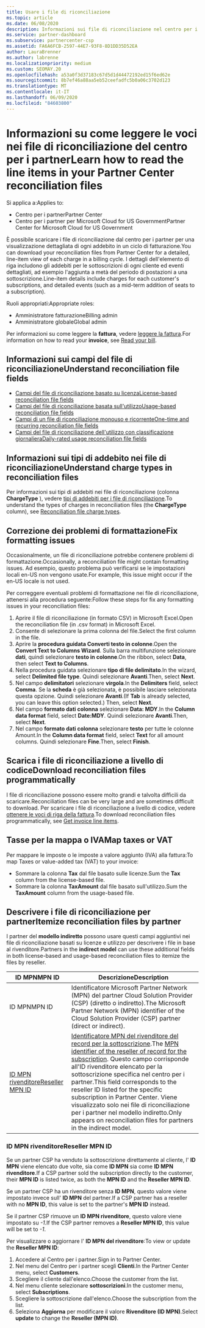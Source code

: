 ```yaml
---
title: Usare i file di riconciliazione
ms.topic: article
ms.date: 06/08/2020
description: Informazioni sui file di riconciliazione nel centro per i partner e su come interpretare le visualizzazioni dettagliate degli articoli di linea degli addebiti per un determinato ciclo di fatturazione.
ms.service: partner-dashboard
ms.subservice: partnercenter-csp
ms.assetid: FA6A6FCB-2597-44E7-93F8-8D1DD35D52EA
author: LauraBrenner
ms.author: labrenne
ms.localizationpriority: medium
ms.custom: SEOMAY.20
ms.openlocfilehash: a53a0f3d37183c67d5d1d44472192ed15f6ed62e
ms.sourcegitcommit: 8b7ef46a88aa5eb52ceefadfc5b0a06c3702d123
ms.translationtype: MT
ms.contentlocale: it-IT
ms.lasthandoff: 06/09/2020
ms.locfileid: "84603800"
---
```

# <a name="learn-how-to-read-the-line-items-in-your-partner-center-reconciliation-files"></a><span data-ttu-id="86df1-103">Informazioni su come leggere le voci nei file di riconciliazione del centro per i partner</span><span class="sxs-lookup"><span data-stu-id="86df1-103">Learn how to read the line items in your Partner Center reconciliation files</span></span>

<span data-ttu-id="86df1-104">Si applica a:</span><span class="sxs-lookup"><span data-stu-id="86df1-104">Applies to:</span></span>

- <span data-ttu-id="86df1-105">Centro per i partner</span><span class="sxs-lookup"><span data-stu-id="86df1-105">Partner Center</span></span>
- <span data-ttu-id="86df1-106">Centro per i partner per Microsoft Cloud for US Government</span><span class="sxs-lookup"><span data-stu-id="86df1-106">Partner Center for Microsoft Cloud for US Government</span></span>

<span data-ttu-id="86df1-107">È possibile scaricare i file di riconciliazione dal centro per i partner per una visualizzazione dettagliata di ogni addebito in un ciclo di fatturazione.</span><span class="sxs-lookup"><span data-stu-id="86df1-107">You can download your reconciliation files from Partner Center for a detailed, line-item view of each charge in a billing cycle.</span></span> <span data-ttu-id="86df1-108">I dettagli dell'elemento di riga includono gli addebiti per le sottoscrizioni di ogni cliente ed eventi dettagliati, ad esempio l'aggiunta a metà del periodo di postazioni a una sottoscrizione.</span><span class="sxs-lookup"><span data-stu-id="86df1-108">Line-item details include charges for each customer's subscriptions, and detailed events (such as a mid-term addition of seats to a subscription).</span></span>

<span data-ttu-id="86df1-109">Ruoli appropriati:</span><span class="sxs-lookup"><span data-stu-id="86df1-109">Appropriate roles:</span></span>

- <span data-ttu-id="86df1-110">Amministratore fatturazione</span><span class="sxs-lookup"><span data-stu-id="86df1-110">Billing admin</span></span>
- <span data-ttu-id="86df1-111">Amministratore globale</span><span class="sxs-lookup"><span data-stu-id="86df1-111">Global admin</span></span>

<span data-ttu-id="86df1-112">Per informazioni su come leggere la **fattura**, vedere [leggere la fattura](read-your-bill.md).</span><span class="sxs-lookup"><span data-stu-id="86df1-112">For information on how to read your **invoice**, see [Read your bill](read-your-bill.md).</span></span>

## <a name="understand-reconciliation-file-fields"></a><span data-ttu-id="86df1-113">Informazioni sui campi del file di riconciliazione</span><span class="sxs-lookup"><span data-stu-id="86df1-113">Understand reconciliation file fields</span></span>

- [<span data-ttu-id="86df1-114">Campi del file di riconciliazione basato su licenza</span><span class="sxs-lookup"><span data-stu-id="86df1-114">License-based reconciliation file fields</span></span>](license-based-recon-files.md)
- [<span data-ttu-id="86df1-115">Campi del file di riconciliazione basata sull'utilizzo</span><span class="sxs-lookup"><span data-stu-id="86df1-115">Usage-based reconciliation file fields</span></span>](usage-based-recon-files.md)
- [<span data-ttu-id="86df1-116">Campi di un file di riconciliazione monouso e ricorrente</span><span class="sxs-lookup"><span data-stu-id="86df1-116">One-time and recurring reconciliation file fields</span></span>](one-time-recurring-recon-files.md)
- [<span data-ttu-id="86df1-117">Campi del file di riconciliazione dell'utilizzo con classificazione giornaliera</span><span class="sxs-lookup"><span data-stu-id="86df1-117">Daily-rated usage reconciliation file fields</span></span>](daily-rated-usage-recon-files.md)

## <a name="understand-charge-types-in-reconciliation-files"></a><span data-ttu-id="86df1-118">Informazioni sui tipi di addebito nei file di riconciliazione</span><span class="sxs-lookup"><span data-stu-id="86df1-118">Understand charge types in reconciliation files</span></span>

<span data-ttu-id="86df1-119">Per informazioni sui tipi di addebiti nei file di riconciliazione (colonna **ChargeType** ), vedere [tipi di addebiti per i file di riconciliazione](recon-file-charge-types.md).</span><span class="sxs-lookup"><span data-stu-id="86df1-119">To understand the types of charges in reconciliation files (the **ChargeType** column), see [Reconciliation file charge types](recon-file-charge-types.md).</span></span>

## <a name="fix-formatting-issues"></a><span data-ttu-id="86df1-120">Correzione dei problemi di formattazione</span><span class="sxs-lookup"><span data-stu-id="86df1-120">Fix formatting issues</span></span>

<span data-ttu-id="86df1-121">Occasionalmente, un file di riconciliazione potrebbe contenere problemi di formattazione.</span><span class="sxs-lookup"><span data-stu-id="86df1-121">Occasionally, a reconciliation file might contain formatting issues.</span></span> <span data-ttu-id="86df1-122">Ad esempio, questo problema può verificarsi se le impostazioni locali en-US non vengono usate.</span><span class="sxs-lookup"><span data-stu-id="86df1-122">For example, this issue might occur if the en-US locale is not used.</span></span>

<span data-ttu-id="86df1-123">Per correggere eventuali problemi di formattazione nei file di riconciliazione, attenersi alla procedura seguente:</span><span class="sxs-lookup"><span data-stu-id="86df1-123">Follow these steps for fix any formatting issues in your reconciliation files:</span></span>

1. <span data-ttu-id="86df1-124">Aprire il file di riconciliazione (in formato CSV) in Microsoft Excel.</span><span class="sxs-lookup"><span data-stu-id="86df1-124">Open the reconciliation file (in .csv format) in Microsoft Excel.</span></span>
2. <span data-ttu-id="86df1-125">Consente di selezionare la prima colonna del file.</span><span class="sxs-lookup"><span data-stu-id="86df1-125">Select the first column in the file.</span></span>
3. <span data-ttu-id="86df1-126">Aprire la **procedura guidata Converti testo in colonne**.</span><span class="sxs-lookup"><span data-stu-id="86df1-126">Open the **Convert Text to Columns Wizard**.</span></span> <span data-ttu-id="86df1-127">Sulla barra multifunzione selezionare **dati**, quindi selezionare **testo in colonne**.</span><span class="sxs-lookup"><span data-stu-id="86df1-127">On the ribbon, select **Data**, then select **Text to Columns**.</span></span>
4. <span data-ttu-id="86df1-128">Nella procedura guidata selezionare **tipo di file delimitato**.</span><span class="sxs-lookup"><span data-stu-id="86df1-128">In the wizard, select **Delimited file type**.</span></span> <span data-ttu-id="86df1-129">Quindi selezionare **Avanti**.</span><span class="sxs-lookup"><span data-stu-id="86df1-129">Then, select **Next**.</span></span>
5. <span data-ttu-id="86df1-130">Nel campo **delimitatori** selezionare **virgola**.</span><span class="sxs-lookup"><span data-stu-id="86df1-130">In the **Delimiters** field, select **Comma**.</span></span> <span data-ttu-id="86df1-131">Se la **scheda** è già selezionata, è possibile lasciare selezionata questa opzione. Quindi selezionare **Avanti**.</span><span class="sxs-lookup"><span data-stu-id="86df1-131">(If **Tab** is already selected, you can leave this option selected.) Then, select **Next**.</span></span>
6. <span data-ttu-id="86df1-132">Nel campo **formato dati colonna** selezionare **Data: MDY**.</span><span class="sxs-lookup"><span data-stu-id="86df1-132">In the **Column data format** field, select **Date:MDY**.</span></span> <span data-ttu-id="86df1-133">Quindi selezionare **Avanti**.</span><span class="sxs-lookup"><span data-stu-id="86df1-133">Then, select **Next**.</span></span>
7. <span data-ttu-id="86df1-134">Nel campo **formato dati colonna** selezionare **testo** per tutte le colonne Amount.</span><span class="sxs-lookup"><span data-stu-id="86df1-134">In the **Column data format** field, select **Text** for all amount columns.</span></span> <span data-ttu-id="86df1-135">Quindi selezionare **Fine**.</span><span class="sxs-lookup"><span data-stu-id="86df1-135">Then, select **Finish**.</span></span>

## <a name="download-reconciliation-files-programmatically"></a><span data-ttu-id="86df1-136">Scarica i file di riconciliazione a livello di codice</span><span class="sxs-lookup"><span data-stu-id="86df1-136">Download reconciliation files programmatically</span></span>

<span data-ttu-id="86df1-137">I file di riconciliazione possono essere molto grandi e talvolta difficili da scaricare.</span><span class="sxs-lookup"><span data-stu-id="86df1-137">Reconciliation files can be very large and are sometimes difficult to download.</span></span> <span data-ttu-id="86df1-138">Per scaricare i file di riconciliazione a livello di codice, vedere [ottenere le voci di riga della fattura](https://docs.microsoft.com/partner-center/develop/get-invoiceline-items).</span><span class="sxs-lookup"><span data-stu-id="86df1-138">To download reconciliation files programmatically, see [Get invoice line items](https://docs.microsoft.com/partner-center/develop/get-invoiceline-items).</span></span>

## <a name="map-taxes-or-vat"></a><span data-ttu-id="86df1-139">Tasse per la mappa o IVA</span><span class="sxs-lookup"><span data-stu-id="86df1-139">Map taxes or VAT</span></span>

<span data-ttu-id="86df1-140">Per mappare le imposte o le imposte a valore aggiunto (IVA) alla fattura:</span><span class="sxs-lookup"><span data-stu-id="86df1-140">To map Taxes or value-added tax (VAT) to your invoice:</span></span>

- <span data-ttu-id="86df1-141">Sommare la colonna **Tax** dal file basato sulle licenze.</span><span class="sxs-lookup"><span data-stu-id="86df1-141">Sum the **Tax** column from the license-based file.</span></span>
- <span data-ttu-id="86df1-142">Sommare la colonna **TaxAmount** dal file basato sull'utilizzo.</span><span class="sxs-lookup"><span data-stu-id="86df1-142">Sum the **TaxAmount** column from the usage-based file.</span></span>

## <a name="itemize-reconciliation-files-by-partner"></a><span data-ttu-id="86df1-143">Descrivere i file di riconciliazione per partner</span><span class="sxs-lookup"><span data-stu-id="86df1-143">Itemize reconciliation files by partner</span></span>

<span data-ttu-id="86df1-144">I partner del **modello indiretto** possono usare questi campi aggiuntivi nei file di riconciliazione basati su licenze e utilizzo per descrivere i file in base al rivenditore.</span><span class="sxs-lookup"><span data-stu-id="86df1-144">Partners in the **indirect model** can use these additional fields in both license-based and usage-based reconciliation files to itemize the files by reseller.</span></span>

| <span data-ttu-id="86df1-145">ID MPN</span><span class="sxs-lookup"><span data-stu-id="86df1-145">MPN ID</span></span> | <span data-ttu-id="86df1-146">Descrizione</span><span class="sxs-lookup"><span data-stu-id="86df1-146">Description</span></span> |
| ------ | ----------- |
| <span data-ttu-id="86df1-147">ID MPN</span><span class="sxs-lookup"><span data-stu-id="86df1-147">MPN ID</span></span> | <span data-ttu-id="86df1-148">Identificatore Microsoft Partner Network (MPN) del partner Cloud Solution Provider (CSP) (diretto o indiretto).</span><span class="sxs-lookup"><span data-stu-id="86df1-148">The Microsoft Partner Network (MPN) identifier of the Cloud Solution Provider (CSP) partner (direct or indirect).</span></span> |
| [<span data-ttu-id="86df1-149">ID MPN rivenditore</span><span class="sxs-lookup"><span data-stu-id="86df1-149">Reseller MPN ID</span></span>](#reseller-mpn-id) | <span data-ttu-id="86df1-150">[Identificatore MPN del rivenditore del record per la sottoscrizione](#reseller-mpn-id).</span><span class="sxs-lookup"><span data-stu-id="86df1-150">The [MPN identifier of the reseller of record for the subscription](#reseller-mpn-id).</span></span> <span data-ttu-id="86df1-151">Questo campo corrisponde all'ID rivenditore elencato per la sottoscrizione specifica nel centro per i partner.</span><span class="sxs-lookup"><span data-stu-id="86df1-151">This field corresponds to the reseller ID listed for the specific subscription in Partner Center.</span></span> <span data-ttu-id="86df1-152">Viene visualizzato solo nei file di riconciliazione per i partner nel modello indiretto.</span><span class="sxs-lookup"><span data-stu-id="86df1-152">Only appears on reconciliation files for partners in the indirect model.</span></span> |

### <a name="reseller-mpn-id"></a><span data-ttu-id="86df1-153">ID MPN rivenditore</span><span class="sxs-lookup"><span data-stu-id="86df1-153">Reseller MPN ID</span></span>

<span data-ttu-id="86df1-154">Se un partner CSP ha venduto la sottoscrizione direttamente al cliente, l' **ID MPN** viene elencato due volte, sia come **ID MPN** sia come **ID MPN rivenditore**.</span><span class="sxs-lookup"><span data-stu-id="86df1-154">If a CSP partner sold the subscription directly to the customer, their **MPN ID** is listed twice, as both the **MPN ID** and the **Reseller MPN ID**.</span></span>

<span data-ttu-id="86df1-155">Se un partner CSP ha un rivenditore senza **ID MPN**, questo valore viene impostato invece sull' **ID MPN** del partner.</span><span class="sxs-lookup"><span data-stu-id="86df1-155">If a CSP partner has a reseller with no **MPN ID**, this value is set to the partner's **MPN ID** instead.</span></span>

<span data-ttu-id="86df1-156">Se il partner CSP rimuove un **ID MPN rivenditore**, questo valore viene impostato su *-1*.</span><span class="sxs-lookup"><span data-stu-id="86df1-156">If the CSP partner removes a **Reseller MPN ID**, this value will be set to *-1*.</span></span>

<span data-ttu-id="86df1-157">Per visualizzare o aggiornare l' **ID MPN del rivenditore**:</span><span class="sxs-lookup"><span data-stu-id="86df1-157">To view or update the **Reseller MPN ID**:</span></span>

1. <span data-ttu-id="86df1-158">Accedere al Centro per i partner.</span><span class="sxs-lookup"><span data-stu-id="86df1-158">Sign in to Partner Center.</span></span>
2. <span data-ttu-id="86df1-159">Nel menu del Centro per i partner scegli **Clienti**.</span><span class="sxs-lookup"><span data-stu-id="86df1-159">In the Partner Center menu, select **Customers**.</span></span>
3. <span data-ttu-id="86df1-160">Scegliere il cliente dall'elenco.</span><span class="sxs-lookup"><span data-stu-id="86df1-160">Choose the customer from the list.</span></span>
4. <span data-ttu-id="86df1-161">Nel menu cliente selezionare **sottoscrizioni**.</span><span class="sxs-lookup"><span data-stu-id="86df1-161">In the customer menu, select **Subscriptions**.</span></span>
5. <span data-ttu-id="86df1-162">Scegliere la sottoscrizione dall'elenco.</span><span class="sxs-lookup"><span data-stu-id="86df1-162">Choose the subscription from the list.</span></span>
6. <span data-ttu-id="86df1-163">Seleziona **Aggiorna** per modificare il valore **Rivenditore (ID MPN)**.</span><span class="sxs-lookup"><span data-stu-id="86df1-163">Select **update** to change the **Reseller (MPN ID)**.</span></span>
